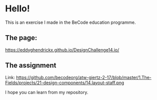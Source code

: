 # Hello! 


This is an exercise I made in the BeCode education programme.

## The page:

https://eddyghendrickx.github.io/DesignChallenge14.io/

## The assignment
Link: https://github.com/becodeorg/atw-giertz-2-17/blob/master/1.The-Fields/projects/21-design-components/14.layout-staff.png
 
I hope you can learn from my repository.
